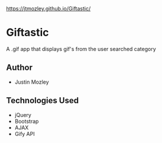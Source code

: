 https://jtmozley.github.io/Giftastic/
# Giftastic
A .gif app that displays gif's from the user searched category
## Author
- Justin Mozley
## Technologies Used
- jQuery
- Bootstrap
- AJAX
- Gify API
